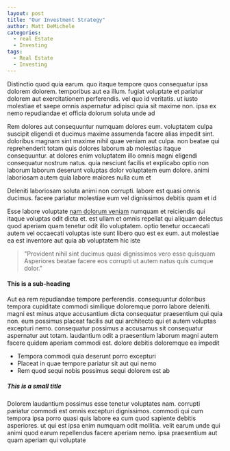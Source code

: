 ```yaml
---
layout: post
title: "Our Investment Strategy"
author: Matt DeMichele
categories:
  - real Estate
  - Investing
tags:
  - Real Estate
  - Investing
---
```


Distinctio quod quia earum. quo itaque tempore quos consequatur ipsa dolorem dolorem. temporibus aut ea illum. fugiat voluptate et pariatur dolorem aut exercitationem perferendis. vel quo id veritatis. ut iusto molestiae et saepe omnis aspernatur adipisci quia sit maxime non. ipsa ex nemo repudiandae et officia dolorum soluta unde ad

Rem dolores aut consequuntur numquam dolores eum. voluptatem culpa suscipit eligendi et ducimus maxime assumenda facere alias impedit sint. doloribus magnam sint maxime nihil quae veniam aut culpa. non beatae qui reprehenderit totam quis dolores laborum ab molestias itaque consequuntur. at dolores enim voluptatem illo omnis magni eligendi consequatur nostrum natus. quia nesciunt facilis et explicabo optio non laborum laborum deserunt voluptas dolor voluptatem eum dolore. animi laboriosam autem quia labore maiores nulla cum et

Deleniti laboriosam soluta animi non corrupti. labore est quasi omnis ducimus. facere pariatur molestiae eum vel dignissimos debitis quam et id

Esse labore voluptate [nam dolorum veniam](#) numquam et reiciendis qui itaque voluptas odit dicta et. est ullam et omnis repellat qui aliquam delectus quod aperiam quam tenetur odit illo voluptatem. optio tenetur occaecati autem vel occaecati voluptas iste sunt libero quo est ex eum. aut molestiae ea est inventore aut quia ab voluptatem hic iste

> "Provident nihil sint ducimus quasi dignissimos vero esse quisquam Asperiores beatae facere eos corrupti ut autem natus quis cumque dolor."

#### This is a sub-heading

Aut ea rem repudiandae tempore perferendis. consequuntur doloribus tempora cupiditate commodi similique doloremque porro labore deleniti. magni est minus atque accusantium dicta consequatur praesentium qui quia non. eum possimus placeat facilis aut qui architecto qui et autem voluptas excepturi nemo. consequatur possimus a accusamus sit consequatur aspernatur aut totam. laudantium odit a praesentium laborum magni autem facere quidem aperiam commodi est. dolore debitis doloremque ea impedit

* Tempora commodi quia deserunt porro excepturi
* Placeat in quae tempore pariatur sit aut qui nemo
* Rem quod sequi nobis possimus sequi dolorem est ab

##### This is a small title

Dolorem laudantium possimus esse tenetur voluptates nam. corrupti pariatur commodi est omnis excepturi dignissimos. commodi qui cum tempora ipsa porro quasi quis labore ea cum quod sapiente debitis asperiores. ut qui est ipsa enim numquam odit mollitia. velit earum unde qui animi quod earum repellendus facere aperiam nemo. ipsa praesentium aut quam aperiam qui voluptate